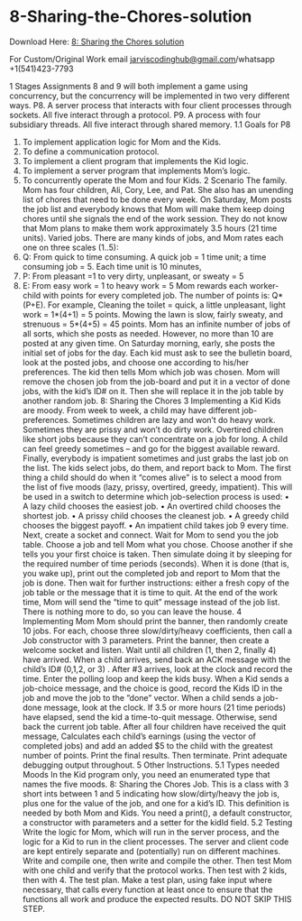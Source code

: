 # 8-Sharing-the-Chores-solution

Download Here: [8: Sharing the Chores solution](https://jarviscodinghub.com/assignment/8-sharing-the-chores-solution/)

For Custom/Original Work email jarviscodinghub@gmail.com/whatsapp +1(541)423-7793

1 Stages
Assignments 8 and 9 will both implement a game using concurrency, but the concurrency will be
implemented in two very different ways.
P8. A server process that interacts with four client processes through sockets. All five interact
through a protocol.
P9. A process with four subsidiary threads. All five interact through shared memory.
1.1 Goals for P8
1. To implement application logic for Mom and the Kids.
2. To define a communication protocol.
3. To implement a client program that implements the Kid logic.
4. To implement a server program that implements Mom’s logic.
5. To concurrently operate the Mom and four Kids.
2 Scenario
The family. Mom has four children, Ali, Cory, Lee, and Pat. She also has an unending list of
chores that need to be done every week. On Saturday, Mom posts the job list and everybody knows
that Mom will make them keep doing chores until she signals the end of the work session. They do
not know that Mom plans to make them work approximately 3.5 hours (21 time units).
Varied jobs. There are many kinds of jobs, and Mom rates each one on three scales (1..5):
1. Q: From quick to time consuming. A quick job = 1 time unit; a time consuming job = 5.
Each time unit is 10 minutes,
2. P: From pleasant =1 to very dirty, unpleasant, or sweaty = 5
3. E: From easy work = 1 to heavy work = 5
Mom rewards each worker-child with points for every completed job. The number of points is:
Q*(P+E). For example, Cleaning the toilet = quick, a little unpleasant, light work = 1*(4+1) = 5
points. Mowing the lawn is slow, fairly sweaty, and strenuous = 5*(4+5) = 45 points.
Mom has an infinite number of jobs of all sorts, which she posts as needed. However, no more
than 10 are posted at any given time. On Saturday morning, early, she posts the initial set of jobs
for the day. Each kid must ask to see the bulletin board, look at the posted jobs, and choose one
according to his/her preferences. The kid then tells Mom which job was chosen. Mom will remove
the chosen job from the job-board and put it in a vector of done jobs, with the kid’s ID# on it.
Then she will replace it in the job table by another random job.
8: Sharing the Chores
3 Implementing a Kid
Kids are moody. From week to week, a child may have different job-preferences. Sometimes
children are lazy and won’t do heavy work. Sometimes they are prissy and won’t do dirty work.
Overtired children like short jobs because they can’t concentrate on a job for long. A child can
feel greedy sometimes – and go for the biggest available reward. Finally, everybody is impatient
sometimes and just grabs the last job on the list. The kids select jobs, do them, and report back
to Mom.
The first thing a child should do when it “comes alive” is to select a mood from the list of five
moods (lazy, prissy, overtired, greedy, impatient). This will be used in a switch to determine which
job-selection process is used:
• A lazy child chooses the easiest job.
• An overtired child chooses the shortest job.
• A prissy child chooses the cleanest job.
• A greedy child chooses the biggest payoff.
• An impatient child takes job 9 every time.
Next, create a socket and connect. Wait for Mom to send you the job table. Choose a job and
tell Mom what you chose. Choose another if she tells you your first choice is taken. Then simulate
doing it by sleeping for the required number of time periods (seconds). When it is done (that is,
you wake up), print out the completed job and report to Mom that the job is done. Then wait for
further instructions: either a fresh copy of the job table or the message that it is time to quit.
At the end of the work time, Mom will send the “time to quit” message instead of the job list.
There is nothing more to do, so you can leave the house.
4 Implementing Mom
Mom should print the banner, then randomly create 10 jobs. For each, choose three
slow/dirty/heavy coefficients, then call a Job constructor with 3 parameters.
Print the banner, then create a welcome socket and listen. Wait until all children (1, then 2,
finally 4) have arrived. When a child arrives, send back an ACK message with the child’s ID#
(0,1,2, or 3) . After #3 arrives, look at the clock and record the time. Enter the polling loop and
keep the kids busy. When a Kid sends a job-choice message, and the choice is good, record the
Kids ID in the job and move the job to the ”done” vector. When a child sends a job-done message,
look at the clock. If 3.5 or more hours (21 time periods) have elapsed, send the kid a time-to-quit
message. Otherwise, send back the current job table.
After all four children have received the quit message, Calculates each child’s earnings (using
the vector of completed jobs) and add an added $5 to the child with the greatest number of points.
Print the final results. Then terminate.
Print adequate debugging output throughout.
5 Other Instructions.
5.1 Types needed
Moods In the Kid program only, you need an enumerated type that names the five moods.
8: Sharing the Chores
Job. This is a class with 3 short ints between 1 and 5 indicating how slow/dirty/heavy the job
is, plus one for the value of the job, and one for a kid’s ID. This definition is needed by both Mom
and Kids. You need a print(), a default constructor, a constructor with parameters and a setter
for the kidId field.
5.2 Testing
Write the logic for Mom, which will run in the server process, and the logic for a Kid to run in
the client processes. The server and client code are kept entirely separate and (potentially) run on
different machines. Write and compile one, then write and compile the other. Then test Mom with
one child and verify that the protocol works. Then test with 2 kids, then with 4.
The test plan. Make a test plan, using fake input where necessary, that calls every function at
least once to ensure that the functions all work and produce the expected results. DO NOT SKIP
THIS STEP.
